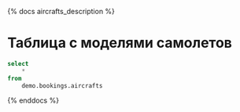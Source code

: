 {% docs aircrafts_description %}

# Таблица с моделями самолетов

```sql
select
    *
from
    demo.bookings.aircrafts
```

{% enddocs %}